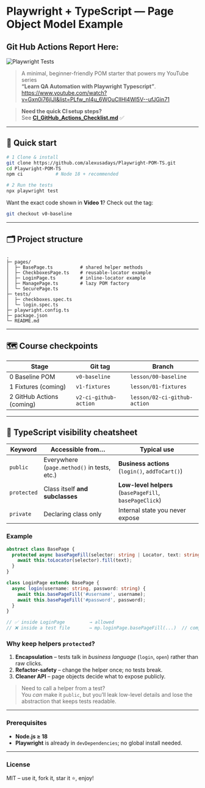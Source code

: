 # Playwright + TypeScript — Page Object Model Example
## Git Hub Actions Report Here:
![Playwright Tests](https://github.com/alexusadays/Playwright-POM-TS/actions/workflows/playwright.yml/badge.svg?branch=main)

> A minimal, beginner-friendly POM starter that powers my YouTube series  
> **“Learn QA Automation with Playwright Typescript”**.
> https://www.youtube.com/watch?v=Gxn0i76jIJI&list=PLfw_nI4u_6WOuClIHl4Wl5V--ufJGin71

> **Need the quick CI setup steps?**  
> See **[CI_GitHub_Actions_Checklist.md](./github_actions_checklist.md)** ✅

---

## 🚀 Quick start

```bash
# 1 Clone & install
git clone https://github.com/alexusadays/Playwright-POM-TS.git
cd Playwright-POM-TS
npm ci            # Node 18 + recommended

# 2 Run the tests
npx playwright test
```

Want the exact code shown in **Video 1**? Check out the tag:

```bash
git checkout v0-baseline
```

---

## 🗂️ Project structure

```
.
├─ pages/
│  ├─ BasePage.ts          # shared helper methods
│  ├─ CheckboxesPage.ts    # reusable-locator example
│  ├─ LoginPage.ts         # inline-locator example
│  ├─ ManagePage.ts        # lazy POM factory
│  └─ SecurePage.ts        
├─ tests/
│  ├─ checkboxes.spec.ts
│  └─ login.spec.ts
├─ playwright.config.ts
├─ package.json
└─ README.md
```

---

## 🗺️ Course checkpoints

| Stage                    | Git tag               | Branch               |
|--------------------------|-----------------------|----------------------|
| 0 Baseline POM           | `v0-baseline`         | `lesson/00-baseline`          |
| 1 Fixtures (coming)      | `v1-fixtures`         | `lesson/01-fixtures`          |
| 2 GitHub Actions (coming)| `v2-ci-github-action` | `lesson/02-ci-github-action`  |

---

## 👀 TypeScript visibility cheatsheet

| Keyword      | Accessible from…                              | Typical use                   |
|--------------|-----------------------------------------------|-------------------------------|
| `public`     | Everywhere (`page.method()` in tests, etc.)   | **Business actions** (`login()`, `addToCart()`) |
| `protected`  | Class itself **and subclasses**               | **Low-level helpers** (`basePageFill`, `basePageClick`) |
| `private`    | Declaring class only                          | Internal state you never expose |

### Example

```ts
abstract class BasePage {
  protected async basePageFill(selector: string | Locator, text: string) {
    await this.toLocator(selector).fill(text);
  }
}

class LoginPage extends BasePage {
  async login(username: string, password: string) {
    await this.basePageFill('#username', username);
    await this.basePageFill('#password', password);
  }
}

// ✅ inside LoginPage         → allowed
// ❌ inside a test file       → mp.loginPage.basePageFill(...)  // compiler error
```

### Why keep helpers `protected`?

1. **Encapsulation** – tests talk in *business language* (`login`, `open`) rather than raw clicks.
2. **Refactor-safety** – change the helper once; no tests break.
3. **Cleaner API** – page objects decide what to expose publicly.

> Need to call a helper from a test?  
> You *can* make it `public`, but you’ll leak low-level details and lose the abstraction that keeps tests readable.

---

### Prerequisites

* **Node.js ≥ 18**
* **Playwright** is already in `devDependencies`; no global install needed.

---

### License

MIT – use it, fork it, star it ⭐️, enjoy!
